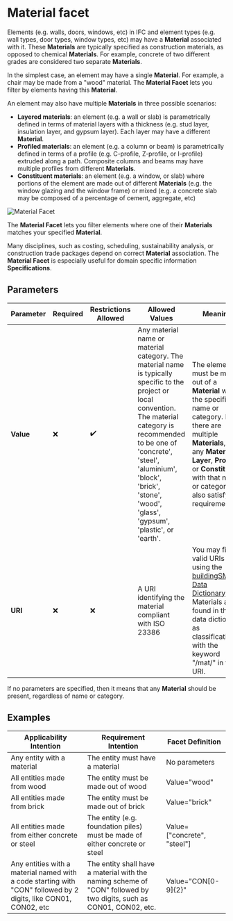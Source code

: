 # Material facet

Elements (e.g. walls, doors, windows, etc) in IFC and element types (e.g. wall types, door types, window types, etc) may have a **Material** associated with it. These **Materials** are typically specified as construction materials, as opposed to chemical **Materials**. For example, concrete of two different grades are considered two separate **Materials**.

In the simplest case, an element may have a single **Material**. For example, a chair may be made from a "wood" material. The **Material Facet** lets you filter by elements having this **Material**.

An element may also have multiple **Materials** in three possible scenarios:

- **Layered materials**: an element (e.g. a wall or slab) is parametrically defined in terms of material layers with a thickness (e.g. stud layer, insulation layer, and gypsum layer). Each layer may have a different **Material**.
- **Profiled materials**: an element (e.g. a column or beam) is parametrically defined in terms of a profile (e.g. C-profile, Z-profile, or I-profile) extruded along a path. Composite columns and beams may have multiple profiles from different **Materials**.
- **Constituent materials**: an element (e.g. a window, or slab) where portions of the element are made out of different **Materials** (e.g. the window glazing and the window frame) or mixed  (e.g. a concrete slab may be composed of a percentage of cement, aggregate, etc)

![Material Facet](material-facet.png)

The **Material Facet** lets you filter elements where one of their **Materials** matches your specified **Material**.

Many disciplines, such as costing, scheduling, sustainability analysis, or construction trade packages depend on correct **Material** association. The **Material Facet** is especially useful for domain specific information **Specifications**.

## Parameters

| Parameter | Required | Restrictions Allowed | Allowed Values                                                                                                                                                                                                                                                                       | Meaning                                                                                                                                                                                                                                                 |
| --------- | -------- | -------------------- | ------------------------------------------------------------------------------------------------------------------------------------------------------------------------------------------------------------------------------------------------------------------------------------ | ------------------------------------------------------------------------------------------------------------------------------------------------------------------------------------------------------------------------------------------------------- |
| **Value** | ❌       | ✔️                 | Any material name or material category. The material name is typically specific to the project or local convention. The material category is recommended to be one of 'concrete', 'steel', 'aluminium', 'block', 'brick', 'stone', 'wood', 'glass', 'gypsum', 'plastic', or 'earth'. | The element must be made out of a **Material** with the specified name or category. If there are multiple **Materials**, then any **Material**, **Layer**, **Profile** or **Constituent** with that name or category will also satisfy the requirement. |
| **URI**   | ❌       | ❌                   | A URI identifying the material compliant with ISO 23386                                                                                                                                                                                                                              | You may find valid URIs using the [buildingSMART Data Dictionary](https://search.bsdd.buildingsmart.org/). Materials are found in the data dictionary as classifications with the keyword "/mat/" in the URI.                                           |

If no parameters are specified, then it means that any **Material** should be present, regardless of name or category.

## Examples

| Applicability Intention                                                                                         | Requirement Intention                                                                                               | Facet Definition            |
| --------------------------------------------------------------------------------------------------------------- | ------------------------------------------------------------------------------------------------------------------- | --------------------------- |
| Any entity with a material                                                                                      | The entity must have a material                                                                                     | No parameters               |
| All entities made from wood                                                                                     | The entity must be made out of wood                                                                                 | Value="wood"                |
| All entities made from brick                                                                                    | The entity must be made out of brick                                                                                | Value="brick"               |
| All entities made from either concrete or steel                                                                 | The entity (e.g. foundation piles) must be made of either concrete or steel                                         | Value=["concrete", "steel"] |
| Any entities with a material named with a code starting with "CON" followed by 2 digits, like CON01, CON02, etc | The entity shall have a material with the naming scheme of "CON" followed by two digits, such as CON01, CON02, etc. | Value="CON[0-9]{2}"         |
